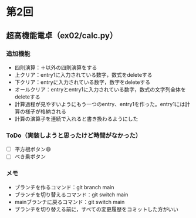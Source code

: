 # 第2回
## 超高機能電卓（ex02/calc.py）
### 追加機能
- 四則演算：＋以外の四則演算をする
- 上クリア：entry1に入力されている数字，数式をdeleteする
- 下クリア：entryに入力されている数字，数字をdeleteする
- オールクリア：entryとentry1に入力されている数字，数式の文字列全体をdeleteする
- 計算過程が見やすいようにもう一つのentry、entry1を作った。entry1には計算の様子が格納される
- 計算の演算子を連続で入れると書き換わるようにした
### ToDo（実装しようと思ったけど時間がなかった）
- [ ] 平方根ボタン:smile:
- [ ] べき乗ボタン
### メモ
- ブランチを作るコマンド：git branch main
- ブランチを切り替えるコマンド：git switch main
- mainブランチに戻るコマンド：git switch main
- ブランチを切り替える前に，すべての変更履歴をコミットした方がいい